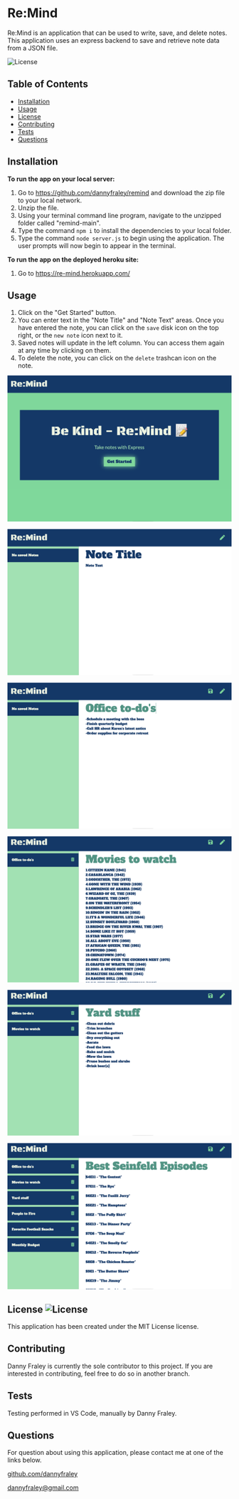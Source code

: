 # Re:Mind

Re:Mind is an application that can be used to write, save, and delete notes. This application uses an express backend to save and retrieve note data from a JSON file.

![License](https://img.shields.io/badge/LICENSE-MIT-red.svg)

## Table of Contents
* [Installation](#installation)
* [Usage](#usage)
* [License](#license)
* [Contributing](#contributing)
* [Tests](#tests)
* [Questions](#questions)

## Installation
**To run the app on your local server:**
1. Go to https://github.com/dannyfraley/remind and download the zip file to your local network.
2. Unzip the file.
3. Using your terminal command line program, navigate to the unzipped folder called "remind-main".
4. Type the command `npm i` to install the dependencies to your local folder.
5. Type the command `node server.js` to begin using the application. The user prompts will now begin to appear in the terminal.

**To run the app on the deployed heroku site:**
1. Go to https://re-mind.herokuapp.com/

## Usage
1. Click on the "Get Started" button.
2. You can enter text in the "Note Title" and "Note Text" areas. Once you have entered the note, you can click on the `save` disk icon on the top right, or the `new note` icon next to it.
3. Saved notes will update in the left column. You can access them again at any time by clicking on them.
4. To delete the note, you can click on the `delete` trashcan icon on the note.

![remindScreenshot1](./assets/remindScreenshot1.png)

![remindScreenshot2](./assets/remindScreenshot2.png)

![remindScreenshot3](./assets/remindScreenshot3.png)

![remindScreenshot4](./assets/remindScreenshot4.png)

![remindScreenshot5](./assets/remindScreenshot5.png)

![remindScreenshot6](./assets/remindScreenshot6.png)


## License ![License](https://img.shields.io/badge/LICENSE-MIT-red.svg)
This application has been created under the MIT License license.

## Contributing
Danny Fraley is currently the sole contributor to this project. If you are interested in contributing, feel free to do so in another branch.

## Tests
Testing performed in VS Code, manually by Danny Fraley.

## Questions
For question about using this application, please contact me at one of the links below.

<a href='https://www.github.com/dannyfraley'>github.com/dannyfraley</a>

<a href='mailto:dannyfraley@gmail.com'>dannyfraley@gmail.com</a>
